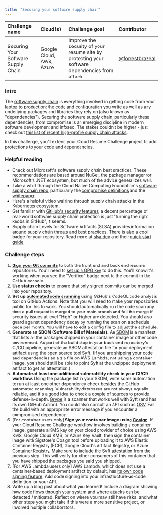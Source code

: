 ```yaml
---
title: "Securing your software supply chain"
---
```


| Challenge name | Cloud(s) | Challenge goal | Contributor |
| :--- | :--- | :--- | :--- |
| Securing Your Software Supply Chain | Google Cloud, AWS, Azure | Improve the security of your resume site by protecting your software dependencies from attack | [@forrestbrazeal](https://twitter.com/forrestbrazeal) |

### Intro
The [software supply chain](https://tanzu.vmware.com/what-is-a-secure-software-supply-chain) is everything involved in getting code from your laptop to production: the code and configuration you write as well as any underlying packages and libraries they rely on (also known as "dependencies"). Securing the software supply chain, particularly these dependencies, from compromise is an emerging discipline in modern software development and infosec. The stakes couldn't be higher - just check out [this list of recent high-profile supply chain attacks](https://github.com/cncf/tag-security/tree/main/supply-chain-security/compromises).

In this challenge, you'll extend your Cloud Resume Challenge project to add protections to your code and dependencies.


### Helpful reading

* Check out [Microsoft's software supply chain best practices](https://docs.microsoft.com/en-us/nuget/concepts/security-best-practices). These recommendations are based around NuGet, the package manager for Microsoft's .NET ecosystem, but much of the advice generalizes well.
* Take a whirl through the Cloud Native Computing Foundation's [software supply chain repo](https://github.com/cncf/tag-security), particularly the [compromise definitions](https://github.com/cncf/tag-security/blob/main/supply-chain-security/compromises/compromise-definitions.md) and the [whitepaper](https://github.com/cncf/tag-security/blob/main/supply-chain-security/supply-chain-security-paper/CNCF_SSCP_v1.pdf).
* Here's [a helpful video](https://www.youtube.com/watch?v=7CMhIDAPjEs&t=876s) walking through supply chain attacks in the Kubernetes ecosystem.
* Get familiar with [GitHub's security features](https://docs.github.com/en/code-security/getting-started/github-security-features); a decent percentage of real-world software supply chain protection is just "turning the right knobs in GitHub", it seems.
* Supply chain Levels for Software Artifacts (SLSA) provides information around supply chain threats and best practices. There is also a cool badge for your repository. Read more at [slsa.dev](https://slsa.dev/) and their [quick start guide](https://slsa.dev/get-started)

### Challenge steps

1. **[Sign your Git commits](https://docs.github.com/en/authentication/managing-commit-signature-verification/signing-commits)** to both the front end and back end resume repositories. You'll need to [set up a GPG key](https://docs.github.com/en/authentication/managing-commit-signature-verification/generating-a-new-gpg-key) to do this. You'll know it's working when you see the "Verified" badge next to the commit in the GitHub console. 
1. **Use [status checks](https://github.blog/2015-09-03-protected-branches-and-required-status-checks/)** to ensure that only signed commits can be merged into your repository.
1. **Set up [automated code scanning](https://docs.github.com/en/code-security/code-scanning/automatically-scanning-your-code-for-vulnerabilities-and-errors)** using GitHub's CodeQL code analysis tool on GitHub Actions. Note that you will need to make your repositories public for this to work. You should automatically run the code scan any time a pull request is merged to your main branch and fail the merge if security issues at level "High" or higher are detected. You should also guard against dependency decay by running the scan on a schedule once per month. You will have to edit a config file to adjust the schedule.
1. **Generate an SBOM (Software Bill of Materials).** An [SBOM](https://www.cisa.gov/sbom) is a manifest that lists all the packages shipped in your container image or other code environment. As part of the build step in your back-end repository's CI/CD pipeline, generate an SBOM attestation file for your deployment artifact using the open source tool [Syft](https://github.com/anchore/syft). (If you are shipping your code and dependencies as a zip file on AWS Lambda, not using a container image, you should still be able to point Syft at the unzipped deployment artifact to get an attestation.)
1. **Automate at least one additional vulnerability check in your CI/CD workflow.** Using the package list in your SBOM, write some automation to run at least one other dependency check besides the GitHub automated scanning. Vulnerability databases are not always equally reliable, and it's a good idea to check a couple of sources to provide defense-in-depth. [Grype](https://github.com/anchore/grype) is a scanner that works well with Syft (and has its own GitHub Action). You could also consult an API such as [OSV](https://osv.dev/). Fail the build with an appropriate error message if you encounter a compromised dependency.
1. [For container users only] **Sign your container image using [Cosign](https://github.com/sigstore/cosign).** If your Cloud Resume Challenge workflow involves building a container image, generate a KMS key on your cloud provider of choice using AWS KMS, Google Cloud KMS, or Azure Key Vault, then sign the container image with Sigstore's Cosign tool before uploading it to AWS Elastic Container Registry (ECR), Google Cloud's Artifact Registry, or Azure Container Registry. Make sure to include the Syft attestation from the previous step. This will verify for other consumers of this container that you have shipped the packages you said you shipped.
1. [For AWS Lambda users only] AWS Lambda, which does not use a container-based deployment artifact by default, has [its own code signing feature](https://docs.aws.amazon.com/lambda/latest/dg/configuration-codesigning.html). Add code signing into your infrastructure-as-code definition for your API.
1. Write up a blog post about what you learned! Include a diagram showing how code flows through your system and where attacks can be detected / mitigated. Reflect on where you may still have risks, and what other steps you might take if this were a more sensitive project, or involved multiple collaborators.


